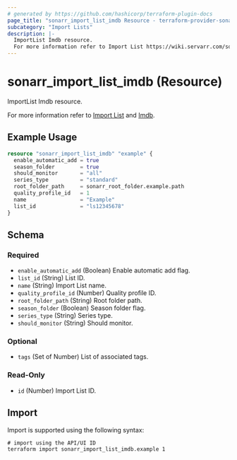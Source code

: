 ```yaml
---
# generated by https://github.com/hashicorp/terraform-plugin-docs
page_title: "sonarr_import_list_imdb Resource - terraform-provider-sonarr"
subcategory: "Import Lists"
description: |-
  ImportList Imdb resource.
  For more information refer to Import List https://wiki.servarr.com/sonarr/settings#import-lists and Imdb https://wiki.servarr.com/sonarr/supported#imdbimport.
---
```


# sonarr_import_list_imdb (Resource)

<!-- subcategory:Import Lists -->ImportList Imdb resource.
For more information refer to [Import List](https://wiki.servarr.com/sonarr/settings#import-lists) and [Imdb](https://wiki.servarr.com/sonarr/supported#imdbimport).

## Example Usage

```terraform
resource "sonarr_import_list_imdb" "example" {
  enable_automatic_add = true
  season_folder        = true
  should_monitor       = "all"
  series_type          = "standard"
  root_folder_path     = sonarr_root_folder.example.path
  quality_profile_id   = 1
  name                 = "Example"
  list_id              = "ls12345678"
}
```

<!-- schema generated by tfplugindocs -->
## Schema

### Required

- `enable_automatic_add` (Boolean) Enable automatic add flag.
- `list_id` (String) List ID.
- `name` (String) Import List name.
- `quality_profile_id` (Number) Quality profile ID.
- `root_folder_path` (String) Root folder path.
- `season_folder` (Boolean) Season folder flag.
- `series_type` (String) Series type.
- `should_monitor` (String) Should monitor.

### Optional

- `tags` (Set of Number) List of associated tags.

### Read-Only

- `id` (Number) Import List ID.

## Import

Import is supported using the following syntax:

```shell
# import using the API/UI ID
terraform import sonarr_import_list_imdb.example 1
```
